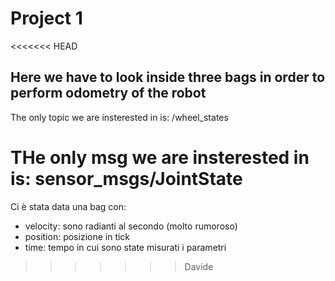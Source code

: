 # Project 1

<<<<<<< HEAD
## Here we have to look inside three bags in order to perform odometry of the robot

The only topic we are insterested in is: /wheel_states

THe only msg we are insterested in is: sensor_msgs/JointState
=======
Ci è stata data una bag con:
- velocity: sono radianti al secondo (molto rumoroso)
- position: posizione in tick
- time: tempo in cui sono state misurati i parametri
>>>>>>> Davide

